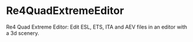 # Re4QuadExtremeEditor
Re4 Quad Extreme Editor: Edit ESL, ETS, ITA and AEV files in an editor with a 3d scenery.
